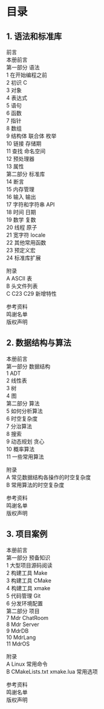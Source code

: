 # 目录

## 1. 语法和标准库

前言  
本册前言  
第一部分 语法  
   1 在开始编程之前  
   2 初识 C  
   3 对象  
   4 表达式  
   5 语句  
   6 函数  
   7 指针  
   8 数组  
   9 结构体 联合体 枚举  
   10 链接 存储期  
   11 查找 命名空间  
   12 预处理器  
   13 属性  
第二部分 标准库  
   14 断言  
   15 内存管理  
   16 输入 输出  
   17 字符和字符串 API  
   18 时间 日期  
   19 数学 复数  
   20 线程 原子  
   21 宽字符 locale  
   22 其他常用函数  
   23 预定义宏  
   24 标准库扩展  

附录  
A ASCII 表  
B 头文件列表  
C C23 C29 新增特性  

参考资料  
鸣谢名单  
版权声明  

## 2. 数据结构与算法

本册前言  
第一部分 数据结构  
   1 ADT  
   2 线性表  
   3 树  
   4 图  
第二部分 算法  
   5 如何分析算法  
   6 时空复杂度  
   7 分治算法  
   8 搜索  
   9 动态规划 贪心  
   10 概率算法  
   11 一些常用算法  

附录  
A 常见数据结构各操作的时空复杂度  
B 常用算法的时空复杂度

参考资料  
鸣谢名单  
版权声明

## 3. 项目案例

本册前言  
第一部分 预备知识  
1 大型项目源码阅读  
2 构建工具 Make  
3 构建工具 CMake  
4 构建工具 xmake  
5 代码管理 Git  
6 分发环境配置  
第二部分 项目  
7 Mdr ChatRoom  
8 Mdr Server  
9 MdrDB  
10 MdrLang  
11 MdrOS

附录  
A Linux 常用命令  
B CMakeLists.txt xmake.lua 常用选项  

参考资料  
鸣谢名单  
版权声明
